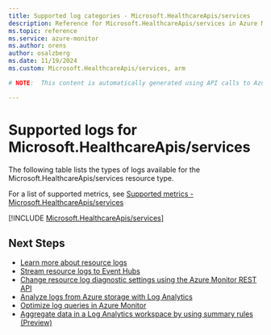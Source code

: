 ```yaml
---
title: Supported log categories - Microsoft.HealthcareApis/services
description: Reference for Microsoft.HealthcareApis/services in Azure Monitor Logs.
ms.topic: reference
ms.service: azure-monitor
ms.author: orens
author: osalzberg
ms.date: 11/19/2024
ms.custom: Microsoft.HealthcareApis/services, arm

# NOTE:  This content is automatically generated using API calls to Azure. Any edits made on these files will be overwritten in the next run of the script. 

---
```





# Supported logs for Microsoft.HealthcareApis/services  
The following table lists the types of logs available for the Microsoft.HealthcareApis/services resource type.
  
  
  
For a list of supported metrics, see [Supported metrics - Microsoft.HealthcareApis/services](../supported-metrics/microsoft-healthcareapis-services-metrics.md)  
  

  
[!INCLUDE [Microsoft.HealthcareApis/services](~/reusable-content/ce-skilling/azure/includes/azure-monitor/reference/logs/microsoft-healthcareapis-services-logs-include.md)]  
  

## Next Steps

* [Learn more about resource logs](/azure/azure-monitor/essentials/platform-logs-overview)
* [Stream resource logs to Event Hubs](/azure/azure-monitor/essentials/resource-logs#send-to-azure-event-hubs)
* [Change resource log diagnostic settings using the Azure Monitor REST API](/rest/api/monitor/diagnosticsettings)
* [Analyze logs from Azure storage with Log Analytics](/azure/azure-monitor/essentials/resource-logs#send-to-log-analytics-workspace)
* [Optimize log queries in Azure Monitor](/azure/azure-monitor/logs/query-optimization)
* [Aggregate data in a Log Analytics workspace by using summary rules (Preview)](/azure/azure-monitor/logs/summary-rules)